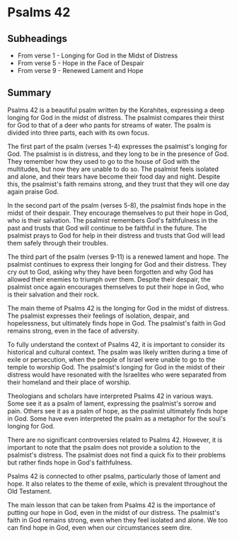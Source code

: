 # Psalms 42

## Subheadings

* From verse 1 - Longing for God in the Midst of Distress
* From verse 5 - Hope in the Face of Despair
* From verse 9 - Renewed Lament and Hope

## Summary

Psalms 42 is a beautiful psalm written by the Korahites, expressing a deep longing for God in the midst of distress. The psalmist compares their thirst for God to that of a deer who pants for streams of water. The psalm is divided into three parts, each with its own focus.

The first part of the psalm (verses 1-4) expresses the psalmist's longing for God. The psalmist is in distress, and they long to be in the presence of God. They remember how they used to go to the house of God with the multitudes, but now they are unable to do so. The psalmist feels isolated and alone, and their tears have become their food day and night. Despite this, the psalmist's faith remains strong, and they trust that they will one day again praise God.

In the second part of the psalm (verses 5-8), the psalmist finds hope in the midst of their despair. They encourage themselves to put their hope in God, who is their salvation. The psalmist remembers God's faithfulness in the past and trusts that God will continue to be faithful in the future. The psalmist prays to God for help in their distress and trusts that God will lead them safely through their troubles.

The third part of the psalm (verses 9-11) is a renewed lament and hope. The psalmist continues to express their longing for God and their distress. They cry out to God, asking why they have been forgotten and why God has allowed their enemies to triumph over them. Despite their despair, the psalmist once again encourages themselves to put their hope in God, who is their salvation and their rock.

The main theme of Psalms 42 is the longing for God in the midst of distress. The psalmist expresses their feelings of isolation, despair, and hopelessness, but ultimately finds hope in God. The psalmist's faith in God remains strong, even in the face of adversity.

To fully understand the context of Psalms 42, it is important to consider its historical and cultural context. The psalm was likely written during a time of exile or persecution, when the people of Israel were unable to go to the temple to worship God. The psalmist's longing for God in the midst of their distress would have resonated with the Israelites who were separated from their homeland and their place of worship.

Theologians and scholars have interpreted Psalms 42 in various ways. Some see it as a psalm of lament, expressing the psalmist's sorrow and pain. Others see it as a psalm of hope, as the psalmist ultimately finds hope in God. Some have even interpreted the psalm as a metaphor for the soul's longing for God. 

There are no significant controversies related to Psalms 42. However, it is important to note that the psalm does not provide a solution to the psalmist's distress. The psalmist does not find a quick fix to their problems but rather finds hope in God's faithfulness.

Psalms 42 is connected to other psalms, particularly those of lament and hope. It also relates to the theme of exile, which is prevalent throughout the Old Testament.

The main lesson that can be taken from Psalms 42 is the importance of putting our hope in God, even in the midst of our distress. The psalmist's faith in God remains strong, even when they feel isolated and alone. We too can find hope in God, even when our circumstances seem dire.
